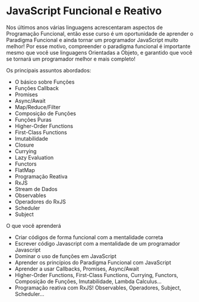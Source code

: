 # JavaScript Funcional e Reativo

Nos últimos anos várias linguagens acrescentaram aspectos de Programação Funcional, então esse curso é um oportunidade de aprender o Paradigma Funcional e ainda tornar um programador JavaScript muito melhor! Por esse motivo, compreender o paradigma funcional é importante mesmo que você use linguagens Orientadas a Objeto, e garantido que você se tornará um programador melhor e mais completo!

Os principais assuntos abordados:

  - O básico sobre Funções
  - Funções Callback
  - Promises
  - Async/Await
  - Map/Reduce/Filter
  - Composição de Funções
  - Funções Puras
  - Higher-Order Functions
  - First-Class Functions
  - Imutabilidade
  - Closure
  - Currying
  - Lazy Evaluation
  - Functors
  - FlatMap
  - Programação Reativa
  - RxJS
  - Stream de Dados
  - Observables
  - Operadores do RxJS
  - Scheduler
  - Subject

O que você aprenderá

  - Criar códigos de forma funcional com a mentalidade correta
  - Escrever código Javascript com a mentalidade de um programador Javascript
  - Dominar o uso de funções em JavaScript
  - Aprender os princípios do Paradigma Funcional com JavaScript
  - Aprender a usar Callbacks, Promises, Async/Await
  - Higher-Order Functions, First-Class Functions, Currying, Functors, Composição de Funções, Imutabilidade, Lambda Calculus...
  - Programação reativa com RxJS! Observables, Operadores, Subject, Scheduler...